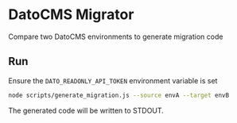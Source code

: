 # DatoCMS Migrator
Compare two DatoCMS environments to generate migration code

## Run

Ensure the `DATO_READONLY_API_TOKEN` environment variable is set

```bash
node scripts/generate_migration.js --source envA --target envB
```
The generated code will be written to STDOUT.
